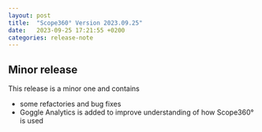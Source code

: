 ```yaml
---
layout: post
title:  "Scope360° Version 2023.09.25"
date:   2023-09-25 17:21:55 +0200
categories: release-note
---
```


## Minor release

This release is a minor one and contains

- some refactories and bug fixes
- Goggle Analytics is added to improve understanding of how Scope360° is used
